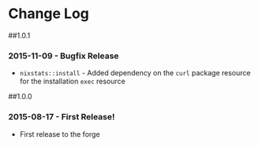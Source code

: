 # Change Log

##1.0.1

### 2015-11-09 - Bugfix Release
  * `nixstats::install` - Added dependency on the `curl` package resource for the installation `exec` resource

##1.0.0

### 2015-08-17 - First Release!
  * First release to the forge
